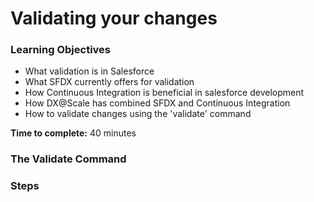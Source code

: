 # Validating your changes

### **Learning Objectives**

* What validation is in Salesforce
* What SFDX currently offers for validation 
* How Continuous Integration is beneficial in salesforce development
* How DX@Scale has combined SFDX and Continuous Integration 
* How to validate changes using the 'validate' command 

**Time to complete:** 40 minutes

### The Validate Command

### Steps 



